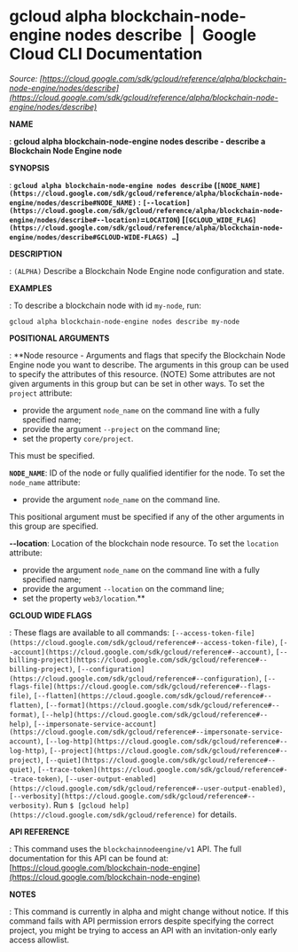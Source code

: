 # gcloud alpha blockchain-node-engine nodes describe  |  Google Cloud CLI Documentation

*Source: [https://cloud.google.com/sdk/gcloud/reference/alpha/blockchain-node-engine/nodes/describe](https://cloud.google.com/sdk/gcloud/reference/alpha/blockchain-node-engine/nodes/describe)*

**NAME**

: **gcloud alpha blockchain-node-engine nodes describe - describe a Blockchain Node Engine node**

**SYNOPSIS**

: **`gcloud alpha blockchain-node-engine nodes describe` (`[NODE_NAME](https://cloud.google.com/sdk/gcloud/reference/alpha/blockchain-node-engine/nodes/describe#NODE_NAME)` : `[--location](https://cloud.google.com/sdk/gcloud/reference/alpha/blockchain-node-engine/nodes/describe#--location)`=`LOCATION`) [`[GCLOUD_WIDE_FLAG](https://cloud.google.com/sdk/gcloud/reference/alpha/blockchain-node-engine/nodes/describe#GCLOUD-WIDE-FLAGS) …`]**

**DESCRIPTION**

: `(ALPHA)` Describe a Blockchain Node Engine node configuration and
state.

**EXAMPLES**

: To describe a blockchain node with id `my-node`, run:

```
gcloud alpha blockchain-node-engine nodes describe my-node
```

**POSITIONAL ARGUMENTS**

: **Node resource - Arguments and flags that specify the Blockchain Node Engine node
you want to describe. The arguments in this group can be used to specify the
attributes of this resource. (NOTE) Some attributes are not given arguments in
this group but can be set in other ways.
To set the `project` attribute:

- provide the argument `node_name` on the command line with a fully
specified name;
- provide the argument `--project` on the command line;
- set the property `core/project`.

This must be specified.

**`NODE_NAME`**:
ID of the node or fully qualified identifier for the node.
To set the `node_name` attribute:

- provide the argument `node_name` on the command line.

This positional argument must be specified if any of the other arguments in this
group are specified.

**--location**:
Location of the blockchain node resource.
To set the `location` attribute:

- provide the argument `node_name` on the command line with a fully
specified name;
- provide the argument `--location` on the command line;
- set the property `web3/location`.**

**GCLOUD WIDE FLAGS**

: These flags are available to all commands: `[--access-token-file](https://cloud.google.com/sdk/gcloud/reference#--access-token-file)`,
`[--account](https://cloud.google.com/sdk/gcloud/reference#--account)`, `[--billing-project](https://cloud.google.com/sdk/gcloud/reference#--billing-project)`,
`[--configuration](https://cloud.google.com/sdk/gcloud/reference#--configuration)`,
`[--flags-file](https://cloud.google.com/sdk/gcloud/reference#--flags-file)`,
`[--flatten](https://cloud.google.com/sdk/gcloud/reference#--flatten)`, `[--format](https://cloud.google.com/sdk/gcloud/reference#--format)`, `[--help](https://cloud.google.com/sdk/gcloud/reference#--help)`, `[--impersonate-service-account](https://cloud.google.com/sdk/gcloud/reference#--impersonate-service-account)`,
`[--log-http](https://cloud.google.com/sdk/gcloud/reference#--log-http)`,
`[--project](https://cloud.google.com/sdk/gcloud/reference#--project)`, `[--quiet](https://cloud.google.com/sdk/gcloud/reference#--quiet)`, `[--trace-token](https://cloud.google.com/sdk/gcloud/reference#--trace-token)`, `[--user-output-enabled](https://cloud.google.com/sdk/gcloud/reference#--user-output-enabled)`,
`[--verbosity](https://cloud.google.com/sdk/gcloud/reference#--verbosity)`.
Run `$ [gcloud help](https://cloud.google.com/sdk/gcloud/reference)` for details.

**API REFERENCE**

: This command uses the `blockchainnodeengine/v1` API. The full
documentation for this API can be found at: [https://cloud.google.com/blockchain-node-engine](https://cloud.google.com/blockchain-node-engine)

**NOTES**

: This command is currently in alpha and might change without notice. If this
command fails with API permission errors despite specifying the correct project,
you might be trying to access an API with an invitation-only early access
allowlist.